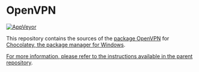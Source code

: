 # OpenVPN
[![AppVeyor](https://img.shields.io/appveyor/ci/wget/chocolatey-package-openvpn.svg)](https://ci.appveyor.com/project/wget/chocolatey-package-openvpn)

This repository contains the sources of the [package OpenVPN](https://chocolatey.org/packages/openvpn/) for [Chocolatey, the package manager for Windows](https://chocolatey.org/).

[For more information, please refer to the instructions available in the parent repository](https://github.com/wget/chocolatey_packages).
